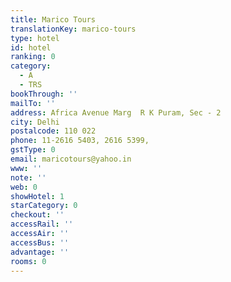 ```yaml
---
title: Marico Tours
translationKey: marico-tours
type: hotel
id: hotel
ranking: 0
category:
  - A
  - TRS
bookThrough: ''
mailTo: ''
address: Africa Avenue Marg  R K Puram, Sec - 2
city: Delhi
postalcode: 110 022
phone: 11-2616 5403, 2616 5399,
gstType: 0
email: maricotours@yahoo.in
www: ''
note: ''
web: 0
showHotel: 1
starCategory: 0
checkout: ''
accessRail: ''
accessAir: ''
accessBus: ''
advantage: ''
rooms: 0
---
```













